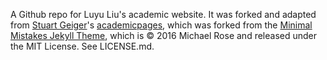 A Github repo for Luyu Liu's academic website. It was forked and adapted from [Stuart Geiger](https://github.com/staeiou)'s [academicpages](https://academicpages.github.io), which was forked from the [Minimal Mistakes Jekyll Theme](https://mmistakes.github.io/minimal-mistakes/), which is © 2016 Michael Rose and released under the MIT License. See LICENSE.md.
